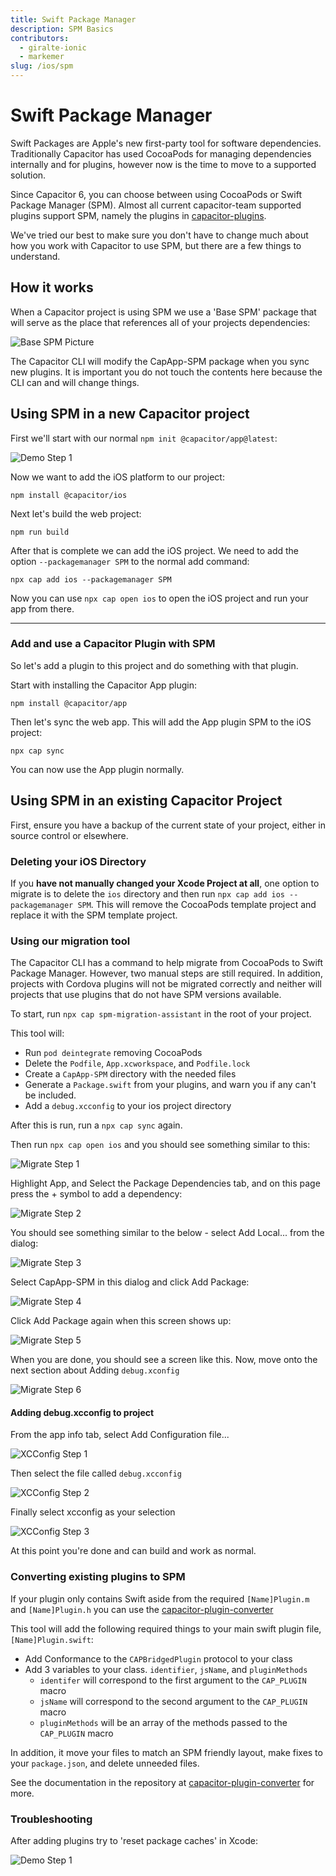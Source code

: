 ```yaml
---
title: Swift Package Manager
description: SPM Basics
contributors:
  - giralte-ionic
  - markemer
slug: /ios/spm
---
```


# Swift Package Manager

Swift Packages are Apple's new first-party tool for software dependencies. Traditionally Capacitor has used CocoaPods for managing dependencies internally and for plugins, however now is the time to move to a supported solution.

Since Capacitor 6, you can choose between using CocoaPods or Swift Package Manager (SPM). Almost all current capacitor-team supported plugins support SPM, namely the plugins in <a href="https://github.com/ionic-team/capacitor-plugins">capacitor-plugins</a>.

We've tried our best to make sure you don't have to change much about how you work with Capacitor to use SPM, but there are a few things to understand.

## How it works

When a Capacitor project is using SPM we use a 'Base SPM' package that will serve as the place that references all of your projects dependencies:

![Base SPM Picture](../../../static/img/v6/docs/ios/spm/base-spm.png)

The Capacitor CLI will modify the CapApp-SPM package when you sync new plugins. It is important you do not touch the contents here because the CLI can and will change things.

## Using SPM in a new Capacitor project

First we'll start with our normal `npm init @capacitor/app@latest`:

![Demo Step 1](../../../static/img/v6/docs/ios/spm/demo-step1.png)

Now we want to add the iOS platform to our project:

`npm install @capacitor/ios`

Next let's build the web project:

`npm run build`

After that is complete we can add the iOS project. We need to add the option `--packagemanager SPM` to the normal add command:

`npx cap add ios --packagemanager SPM`

Now you can use `npx cap open ios` to open the iOS project and run your app from there.

---

### Add and use a Capacitor Plugin with SPM

So let's add a plugin to this project and do something with that plugin. 

Start with installing the Capacitor App plugin:

`npm install @capacitor/app`

Then let's sync the web app. This will add the App plugin SPM to the iOS project:

`npx cap sync`

You can now use the App plugin normally.

## Using SPM in an existing Capacitor Project

First, ensure you have a backup of the current state of your project, either in source control or elsewhere.

### Deleting your iOS Directory

If you **have not manually changed your Xcode Project at all**, one option to migrate is to delete the `ios` directory and then run `npx cap add ios --packagemanager SPM`. This will remove the CocoaPods template project and replace it with the SPM template project.  
### Using our migration tool

The Capacitor CLI has a command to help migrate from CocoaPods to Swift Package Manager. However, two manual steps are still required. In addition, projects with Cordova plugins will not be migrated correctly and neither will projects that use plugins that do not have SPM versions available.

To start, run `npx cap spm-migration-assistant` in the root of your project.

This tool will:
  - Run `pod deintegrate` removing CocoaPods
  - Delete the `Podfile`, `App.xcworkspace`, and `Podfile.lock`
  - Create a `CapApp-SPM` directory with the needed files
  - Generate a `Package.swift` from your plugins, and warn you if any can't be included.
  - Add a `debug.xcconfig` to your ios project directory

After this is run, run a `npx cap sync` again.

Then run `npx cap open ios` and you should see something similar to this:

![Migrate Step 1](../../../static/img/spm/xcode-step-1.png)

Highlight App, and Select the Package Dependencies tab, and on this page press the + symbol to add a dependency:

![Migrate Step 2](../../../static/img/spm/xcode-step-2.png)

You should see something similar to the below - select Add Local... from the dialog:

![Migrate Step 3](../../../static/img/spm/xcode-step-3.png)

Select CapApp-SPM in this dialog and click Add Package:

![Migrate Step 4](../../../static/img/spm/xcode-step-4.png)

Click Add Package again when this screen shows up: 

![Migrate Step 5](../../../static/img/spm/xcode-step-5.png)

When you are done, you should see a screen like this. Now, move onto the next section about Adding `debug.xconfig`

![Migrate Step 6](../../../static/img/spm/xcode-step-6.png)

#### Adding debug.xcconfig to project 

From the app info tab, select Add Configuration file...

![XCConfig Step 1](../../../static/img/spm/xcconfig-step1.png)

Then select the file called `debug.xcconfig`

![XCConfig Step 2](../../../static/img/spm/xcconfig-step2.png)

Finally select xcconfig as your selection

![XCConfig Step 3](../../../static/img/spm/xcconfig-step3.png)

At this point you're done and can build and work as normal.

### Converting existing plugins to SPM

If your plugin only contains Swift aside from the required `[Name]Plugin.m` and `[Name]Plugin.h` you can use the [capacitor-plugin-converter](https://github.com/ionic-team/capacitor-plugin-converter)

This tool will add the following required things to your main swift plugin file, `[Name]Plugin.swift`:

- Add Conformance to the `CAPBridgedPlugin` protocol to your class
- Add 3 variables to your class. `identifier`, `jsName`, and `pluginMethods`
  - `identifer` will correspond to the first argument to the `CAP_PLUGIN` macro
  - `jsName` will correspond to the second argument to the `CAP_PLUGIN` macro
  - `pluginMethods` will be an array of the methods passed to the `CAP_PLUGIN` macro

In addition, it move your files to match an SPM friendly layout, make fixes to your `package.json`, and delete unneeded files.

See the documentation in the repository at [capacitor-plugin-converter](https://github.com/ionic-team/capacitor-plugin-converter) for more.

### Troubleshooting

After adding plugins try to 'reset package caches' in Xcode:

![Demo Step 1](../../../static/img/v6/docs/ios/spm/reset-package.png)